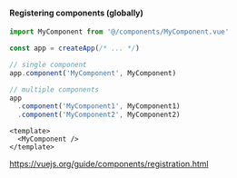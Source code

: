 #### Registering components (globally)

```js
import MyComponent from '@/components/MyComponent.vue'

const app = createApp(/* ... */)

// single component
app.component('MyComponent', MyComponent)

// multiple components
app
  .component('MyComponent1', MyComponent1)
  .component('MyComponent2', MyComponent2)
```

```vue
<template>
  <MyComponent />
</template>
```


<aside class="notes">

https://vuejs.org/guide/components/registration.html

</aside>
